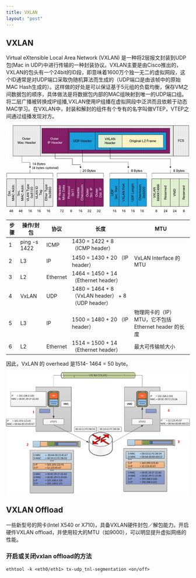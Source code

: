 ```yaml
---
title: VXLAN
layout: "post"
---
```


## VXLAN

Virtual eXtensible Local Area Network (VXLAN) 是一种将2层报文封装到UDP包(Mac in UDP)中进行传输的一种封装协议。VXLAN主要是由Cisco推出的，VXLAN的包头有一个24bit的ID段，即意味着1600万个独一无二的虚拟网段，这个ID通常是对UDP端口采取伪随机算法而生成的（UDP端口是由该帧中的原始MAC Hash生成的）。这样做的好处是可以保证基于5元组的负载均衡，保存VM之间数据包的顺序，具体做法是将数据包内部的MAC组映射到唯一的UDP端口组。将二层广播被转换成IP组播,VXLAN使用IP组播在虚拟网段中泛洪而且依赖于动态MAC学习。在VXLAN中，封装和解封的组件有个专有的名字叫做VTEP，VTEP之间通过组播发现对方。

![](media/14749886659589.png)
     
步骤    | 操作/封包        | 协议       | 长度                                              | MTU                                   
----- | ------------ | -------- | ----------------------------------------------- | -------------------------------------                         
1     | ping -s 1422 | ICMP     | 1430 = 1422 + 8 （ICMP header）                   |                                      
2     | L3           | IP       | 1450 = 1430 + 20 （IP header）                    | VxLAN Interface 的 MTU                
3     | L2           | Ethernet | 1464 = 1450 + 14 （Ethernet header）              |                                      
4     | VxLAN        | UDP      | 1480 = 1464 + 8 （VxLAN header） + 8 （UDP header） |                                      
5     | L3           | IP       | 1500 = 1480 + 20 （IP header）                    | 物理网卡的（IP）MTU，它不包括 Ethernet header 的长度
6     | L2           | Ethernet | 1514 = 1500 + 14 （Ethernet header）              |  最大可传输帧大小                            

因此，VxLAN 的 overhead 是1514- 1464 = 50 byte。

![](media/14749884705318.png)

## VXLAN Offload

一些新型号的网卡(Intel X540 or X710)，具备VXLAN硬件封包／解包能力。开启硬件VXLAN offload，并使用较大的MTU（如9000），可以明显提升虚拟网络的性能。

### 开启或关闭vxlan offload的方法

```
ethtool -k <eth0/eth1> tx-udp_tnl-segmentation <on/off>
```


